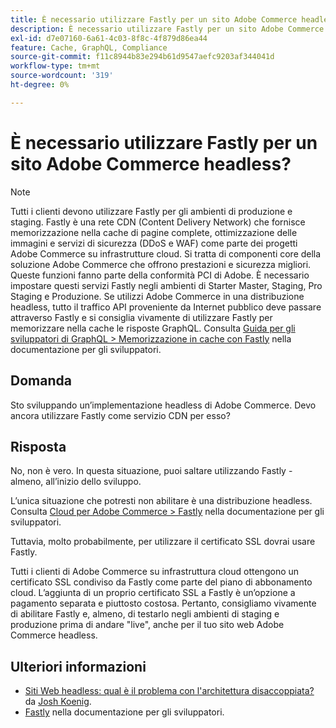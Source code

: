 ```yaml
---
title: È necessario utilizzare Fastly per un sito Adobe Commerce headless?
description: È necessario utilizzare Fastly per un sito Adobe Commerce headless?
exl-id: d7e07160-6a61-4c03-8f8c-4f879d86ea44
feature: Cache, GraphQL, Compliance
source-git-commit: f11c8944b83e294b61d9547aefc9203af344041d
workflow-type: tm+mt
source-wordcount: '319'
ht-degree: 0%

---
```


# È necessario utilizzare Fastly per un sito Adobe Commerce headless?

>[!NOTE]
>
>Tutti i clienti devono utilizzare Fastly per gli ambienti di produzione e staging. Fastly è una rete CDN (Content Delivery Network) che fornisce memorizzazione nella cache di pagine complete, ottimizzazione delle immagini e servizi di sicurezza (DDoS e WAF) come parte dei progetti Adobe Commerce su infrastrutture cloud. Si tratta di componenti core della soluzione Adobe Commerce che offrono prestazioni e sicurezza migliori. Queste funzioni fanno parte della conformità PCI di Adobe. È necessario impostare questi servizi Fastly negli ambienti di Starter Master, Staging, Pro Staging e Produzione. Se utilizzi Adobe Commerce in una distribuzione headless, tutto il traffico API proveniente da Internet pubblico deve passare attraverso Fastly e si consiglia vivamente di utilizzare Fastly per memorizzare nella cache le risposte GraphQL. Consulta [Guida per gli sviluppatori di GraphQL > Memorizzazione in cache con Fastly](https://devdocs.magento.com/guides/v2.3/graphql/caching.html#caching-with-fastly) nella documentazione per gli sviluppatori.

## **Domanda**

Sto sviluppando un’implementazione headless di Adobe Commerce. Devo ancora utilizzare Fastly come servizio CDN per esso?

## **Risposta**

No, non è vero. In questa situazione, puoi saltare utilizzando Fastly - almeno, all’inizio dello sviluppo.

L’unica situazione che potresti non abilitare è una distribuzione headless.
Consulta [Cloud per Adobe Commerce > Fastly](https://devdocs.magento.com/cloud/cdn/cloud-fastly.html) nella documentazione per gli sviluppatori.

Tuttavia, molto probabilmente, per utilizzare il certificato SSL dovrai usare Fastly.

Tutti i clienti di Adobe Commerce su infrastruttura cloud ottengono un certificato SSL condiviso da Fastly come parte del piano di abbonamento cloud. L’aggiunta di un proprio certificato SSL a Fastly è un’opzione a pagamento separata e piuttosto costosa. Pertanto, consigliamo vivamente di abilitare Fastly e, almeno, di testarlo negli ambienti di staging e produzione prima di andare &quot;live&quot;, anche per il tuo sito web Adobe Commerce headless.

## Ulteriori informazioni

* [Siti Web headless: qual è il problema con l&#39;architettura disaccoppiata?](https://pantheon.io/blog/headless-websites-whats-big-deal-decoupled-architecture) da [Josh Koenig](https://pantheon.io/team/josh-koenig).
* [Fastly](https://devdocs.magento.com/cloud/cdn/cloud-fastly.html) nella documentazione per gli sviluppatori.
